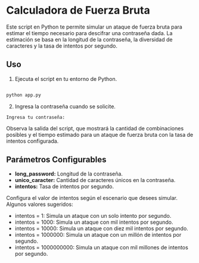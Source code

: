 # Calculadora de Fuerza Bruta

Este script en Python te permite simular un ataque de fuerza bruta para estimar el tiempo necesario para descifrar una contraseña dada. La estimación se basa en la longitud de la contraseña, la diversidad de caracteres y la tasa de intentos por segundo.

## Uso

1. Ejecuta el script en tu entorno de Python.

```bash

python app.py
```

2. Ingresa la contraseña cuando se solicite.

```plaintext
Ingresa tu contraseña:
```

Observa la salida del script, que mostrará la cantidad de combinaciones posibles y el tiempo estimado para un ataque de fuerza bruta con la tasa de intentos configurada.

## Parámetros Configurables

- **long_password:** Longitud de la contraseña.
- **unico_caracter:** Cantidad de caracteres únicos en la contraseña.
- **intentos:** Tasa de intentos por segundo.

Configura el valor de intentos según el escenario que desees simular. Algunos valores sugeridos:

- intentos = 1: Simula un ataque con un solo intento por segundo.
- intentos = 1000: Simula un ataque con mil intentos por segundo.
- intentos = 10000: Simula un ataque con diez mil intentos por segundo.
- intentos = 1000000: Simula un ataque con un millón de intentos por segundo.
- intentos = 1000000000: Simula un ataque con mil millones de intentos por segundo.

